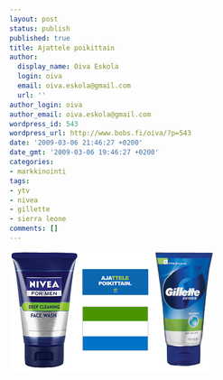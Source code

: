 ```yaml
---
layout: post
status: publish
published: true
title: Ajattele poikittain
author:
  display_name: Oiva Eskola
  login: oiva
  email: oiva.eskola@gmail.com
  url: ''
author_login: oiva
author_email: oiva.eskola@gmail.com
wordpress_id: 543
wordpress_url: http://www.bobs.fi/oiva/?p=543
date: '2009-03-06 21:46:27 +0200'
date_gmt: '2009-03-06 19:46:27 +0200'
categories:
- markkinointi
tags:
- ytv
- nivea
- gillette
- sierra leone
comments: []
---
```

<p><img class="alignnone size-full wp-image-579" title="Nivea Face Wash, YTV: Ajattele poikittain, Sierra Leone, Gillette series" src="/images/2009/03/ajattele_poikittain.png" alt="ajattele poikittain" width="365" height="217" /></p>
